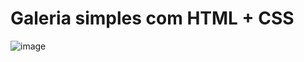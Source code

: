 <h1>Galeria simples com HTML + CSS</h1>

![image](https://user-images.githubusercontent.com/32882425/88832050-9868c200-d1a6-11ea-90c5-9e0f8b91fbf7.png)
